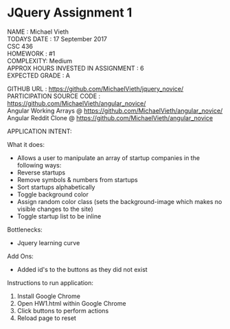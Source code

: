 # JQuery Assignment 1

NAME : Michael Vieth  
TODAYS DATE : 17 September 2017  
CSC 436  
HOMEWORK : #1  
COMPLEXITY: Medium  
APPROX HOURS INVESTED IN ASSIGNMENT : 6  
EXPECTED GRADE : A  

GITHUB URL : https://github.com/MichaelVieth/jquery_novice/  
PARTICIPATION SOURCE CODE : https://github.com/MichaelVieth/angular_novice/  
Angular Working Arrays @ https://github.com/MichaelVieth/angular_novice/  
Angular Reddit Clone @ https://github.com/MichaelVieth/angular_novice  

APPLICATION INTENT: 

What it does:  
*  Allows a user to manipulate an array of startup companies in the following ways:  
 * Reverse startups  
 * Remove symbols & numbers from startups  
 * Sort startups alphabetically  
 * Toggle background color  
 * Assign random color class (sets the background-image which makes no visible changes to the site)  
 * Toggle startup list to be inline  
 
Bottlenecks:  
* Jquery learning curve  
    
Add Ons:  
 * Added id's to the buttons as they did not exist  
  
Instructions to run application:  
  1. Install Google Chrome  
  2. Open HW1.html within Google Chrome  
  3. Click buttons to perform actions  
  4. Reload page to reset  
